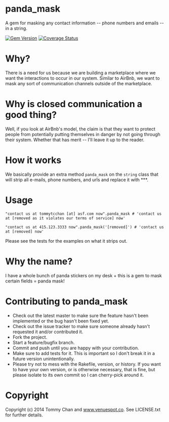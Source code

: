 panda_mask
==========
A gem for masking any contact information -- phone numbers and emails -- in a string.

[![Gem Version](https://badge.fury.io/rb/panda_mask.png)](http://badge.fury.io/rb/panda_mask) [![Coverage Status](https://coveralls.io/repos/tommytcchan/panda_mask/badge.png)](https://coveralls.io/r/tommytcchan/panda_mask)


Why?
====
There is a need for us because we are building a marketplace where we want the interactions to occur in our system. Similar to AirBnb, we want to mask any sort of communication channels outside of the marketplace.

Why is closed communication a good thing?
========================================
Well, if you look at AirBnb's model, the claim is that they want to protect people from potentially putting themselves in danger by not going through their system. Whether that has merit -- I'll leave it up to the reader.

How it works
============
We basically provide an extra method ```panda_mask``` on the ```string``` class that will strip all e-mails, phone numbers, and urls and replace it with ***.

Usage
=====

```
"contact us at tommytcchan [at] asf.com now".panda_mask # 'contact us at [removed as it violates our terms of service] now'
```

```
"contact us at 415.123.3333 now".panda_mask('[removed]') # 'contact us at [removed] now'
```

Please see the tests for the examples on what it strips out.

Why the name?
=============
I have a whole bunch of panda stickers on my desk + this is a gem to mask certain fields = panda mask!

Contributing to panda_mask
==========================

* Check out the latest master to make sure the feature hasn't been implemented or the bug hasn't been fixed yet.
* Check out the issue tracker to make sure someone already hasn't requested it and/or contributed it.
* Fork the project.
* Start a feature/bugfix branch.
* Commit and push until you are happy with your contribution.
* Make sure to add tests for it. This is important so I don't break it in a future version unintentionally.
* Please try not to mess with the Rakefile, version, or history. If you want to have your own version, or is otherwise necessary, that is fine, but please isolate to its own commit so I can cherry-pick around it.

Copyright
=========

Copyright (c) 2014 Tommy Chan and www.venuespot.co. See LICENSE.txt for
further details.
